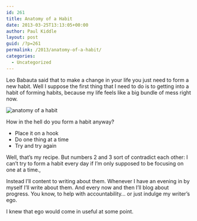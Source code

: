 ```yaml
---
id: 261
title: Anatomy of a Habit
date: 2013-03-25T13:13:05+00:00
author: Paul Kiddle
layout: post
guid: /?p=261
permalink: /2013/anatomy-of-a-habit/
categories:
  - Uncategorized
---
```

Leo Babauta said that to make a change in your life you just need to form a new habit. Well I suppose the first thing that I need to do is to getting into a habit of forming habits, because my life feels like a big bundle of mess right now.

<img class="aligncenter size-medium wp-image-263" alt="anatomy of a habit" src="/wp-content/uploads/2013/03/IMAG0159-300x179.jpg" width="300" height="179" srcset="/wp-content/uploads/2013/03/IMAG0159-300x179.jpg 300w, /wp-content/uploads/2013/03/IMAG0159-1024x613.jpg 1024w" sizes="(max-width: 300px) 100vw, 300px" />

How in the hell do you form a habit anyway?

  * Place it on a hook
  * Do one thing at a time
  * Try and try again

Well, that&#8217;s my recipe. But numbers 2 and 3 sort of contradict each other: I can&#8217;t try to form a habit every day if I&#8217;m only supposed to be focusing on one at a time.,

Instead I&#8217;ll content to writing about them. Whenever I have an evening in by myself I&#8217;ll write about them. And every now and then I&#8217;ll blog about progress. You know, to help with accountability&#8230; or just indulge my writer&#8217;s ego.

I knew that ego would come in useful at some point.